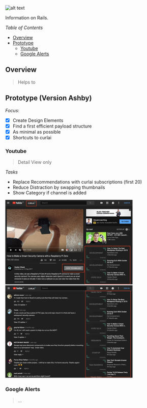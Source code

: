 ![alt text](https://github.com/a6b8/rss-merge-docker/blob/master/images/curlai-logo-black--50.png)

Information on Rails.

*Table of Contents*

- [Overview](#overview)
- [Prototype](#prototype)
  - [Youtube](#youtube)
  - [Google Alerts](#google-alerts)

## Overview

> Helps to 

## Prototype (Version Ashby)

*Focus*:
- [x] Create Design Elements
- [x] Find a first efficient payload structure
- [x] As minimal as possible
- [x] Shortcuts to curlai

### Youtube
> Detail View only

*Tasks*
- Replace Recommendations with curlai subscriptions (first 20)
- Reduce Distraction by swapping thumbnails
- Show Category if channel is added

<img src="https://github.com/a6b8/curlai/blob/master/images/browser-extension-1.png" alt="alt text" width="400">

<img src="https://github.com/a6b8/curlai/blob/master/images/browser-extension-2.png" alt="alt text" width="400">


### Google Alerts
> ...

